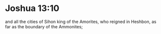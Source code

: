 # Joshua 13:10

and all the cities of Sihon king of the Amorites, who reigned in Heshbon, as far as the boundary of the Ammonites;
